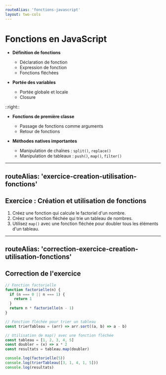 ```yaml
---
routeAlias: 'fonctions-javascript'
layout: two-cols
---
```


# Fonctions en JavaScript

- **Définition de fonctions**
  - Déclaration de fonction
  - Expression de fonction
  - Fonctions fléchées

- **Portée des variables**
  - Portée globale et locale
  - Closure

::right::

- **Fonctions de première classe**
  - Passage de fonctions comme arguments
  - Retour de fonctions

- **Méthodes natives importantes**
  - Manipulation de chaînes : `split()`, `replace()`
  - Manipulation de tableaux : `push()`, `map()`, `filter()`

---
routeAlias: 'exercice-creation-utilisation-fonctions'
---

## Exercice : Création et utilisation de fonctions

1. Créez une fonction qui calcule le factoriel d'un nombre.
2. Créez une fonction fléchée qui trie un tableau de nombres.
3. Utilisez `map()` avec une fonction fléchée pour doubler tous les éléments d'un tableau.

---
routeAlias: 'correction-exercice-creation-utilisation-fonctions'
---

## Correction de l'exercice

```javascript
// Fonction factorielle
function factorielle(n) {
  if (n === 0 || n === 1) {
    return 1
  }
  return n * factorielle(n - 1)
}

// Fonction fléchée pour trier un tableau
const trierTableau = (arr) => arr.sort((a, b) => a - b)

// Utilisation de map() avec une fonction fléchée
const tableau = [1, 2, 3, 4, 5]
const doubler = (x) => x * 2
const resultats = tableau.map(doubler)

console.log(factorielle(5))
console.log(trierTableau([3, 1, 4, 1, 5]))
console.log(resultats)
```
